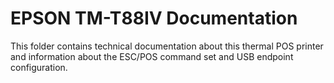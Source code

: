 # EPSON TM-T88IV Documentation

This folder contains technical documentation about this thermal POS printer and information about the ESC/POS command set
and USB endpoint configuration.

